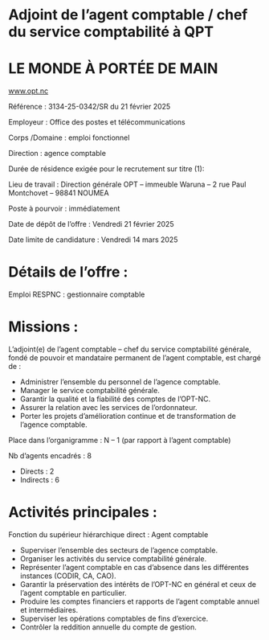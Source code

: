 # Adjoint de l’agent comptable / chef du service comptabilité à QPT

# LE MONDE À PORTÉE DE MAIN

www.opt.nc

Référence : 3134-25-0342/SR du 21 février 2025

Employeur : Office des postes et télécommunications

Corps /Domaine : emploi fonctionnel

Direction : agence comptable

Durée de résidence exigée pour le recrutement sur titre (1):

Lieu de travail : Direction générale OPT – immeuble Waruna – 2 rue Paul Montchovet – 98841 NOUMEA

Poste à pourvoir : immédiatement

Date de dépôt de l’offre : Vendredi 21 février 2025

Date limite de candidature : Vendredi 14 mars 2025

# Détails de l’offre :

Emploi RESPNC : gestionnaire comptable

# Missions :

L’adjoint(e) de l’agent comptable – chef du service comptabilité générale, fondé de pouvoir et mandataire permanent de l’agent comptable, est chargé de :

- Administrer l’ensemble du personnel de l’agence comptable.
- Manager le service comptabilité générale.
- Garantir la qualité et la fiabilité des comptes de l’OPT-NC.
- Assurer la relation avec les services de l’ordonnateur.
- Porter les projets d’amélioration continue et de transformation de l’agence comptable.

Place dans l’organigramme : N – 1 (par rapport à l’agent comptable)

Nb d’agents encadrés : 8

- Directs : 2
- Indirects : 6

# Activités principales :

Fonction du supérieur hiérarchique direct : Agent comptable

- Superviser l’ensemble des secteurs de l’agence comptable.
- Organiser les activités du service comptabilité générale.
- Représenter l’agent comptable en cas d’absence dans les différentes instances (CODIR, CA, CAO).
- Garantir la préservation des intérêts de l’OPT-NC en général et ceux de l’agent comptable en particulier.
- Produire les comptes financiers et rapports de l’agent comptable annuel et intermédiaires.
- Superviser les opérations comptables de fins d’exercice.
- Contrôler la reddition annuelle du compte de gestion.